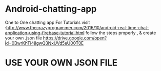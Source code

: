 # Android-chatting-app
One to One chatting app For Tutorials visit :http://www.thecrazyprogrammer.com/2016/10/android-real-time-chat-application-using-firebase-tutorial.html follow the steps properly , & create your own .json file
https://drive.google.com/open?id=0BwrKhTi4jIgwQ3NxUVd5eU00T0E
# USE YOUR OWN JSON FILE
